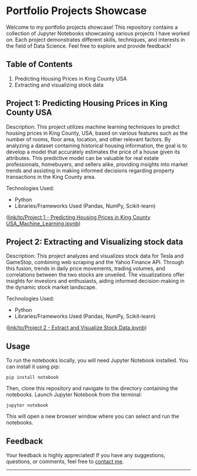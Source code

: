# Portfolio Projects Showcase

Welcome to my portfolio projects showcase! This repository contains a collection of Jupyter Notebooks showcasing various projects I have worked on. Each project demonstrates different skills, techniques, and interests in the field of Data Science. Feel free to explore and provide feedback!

## Table of Contents

1. Predicting Housing Prices in King County USA
2. Extracting and visualizing stock data

## Project 1: Predicting Housing Prices in King County USA

Description: This project utilizes machine learning techniques to predict housing prices in King County, USA, based on various features such as the number of rooms, floor area, location, and other relevant factors. By analyzing a dataset containing historical housing information, the goal is to develop a model that accurately estimates the price of a house given its attributes. This predictive model can be valuable for real estate professionals, homebuyers, and sellers alike, providing insights into market trends and assisting in making informed decisions regarding property transactions in the King County area.

Technologies Used:
- Python
- Libraries/Frameworks Used (Pandas, NumPy, Scikit-learn)

([link/to/Project 1 - Predicting Housing Prices in King County USA_Machine_Learning.ipynb](https://github.com/Boeloev21/Portfolio_Projects/blob/56c0ad4845e754012ef4833efda9e8e8410c73b8/Project%201%20-%20Predicting%20Housing%20Prices%20in%20King%20County%20USA_Machine_Learning.ipynb))

## Project 2: Extracting and Visualizing stock data

Description: This project analyzes and visualizes stock data for Tesla and GameStop, combining web scraping and the Yahoo Finance API. Through this fusion, trends in daily price movements, trading volumes, and correlations between the two stocks are unveiled. The visualizations offer insights for investors and enthusiasts, aiding informed decision-making in the dynamic stock market landscape.

Technologies Used:
- Python
- Libraries/Frameworks Used (Pandas, NumPy, Scikit-learn)

([link/to/Project 2 - Extract and Visualize Stock Data.ipynb](https://github.com/Boeloev21/Portfolio_Projects/blob/70246a50af1c0c96e4805a46c57ae233a651c240/Project%202%20-%20Extract%20and%20Visualize%20Stock%20Data.ipynb))

## Usage

To run the notebooks locally, you will need Jupyter Notebook installed. You can install it using pip:

```
pip install notebook
```

Then, clone this repository and navigate to the directory containing the notebooks. Launch Jupyter Notebook from the terminal:

```
jupyter notebook
```

This will open a new browser window where you can select and run the notebooks.

## Feedback

Your feedback is highly appreciated! If you have any suggestions, questions, or comments, feel free to [contact me](mailto:your.email@example.com).

---

